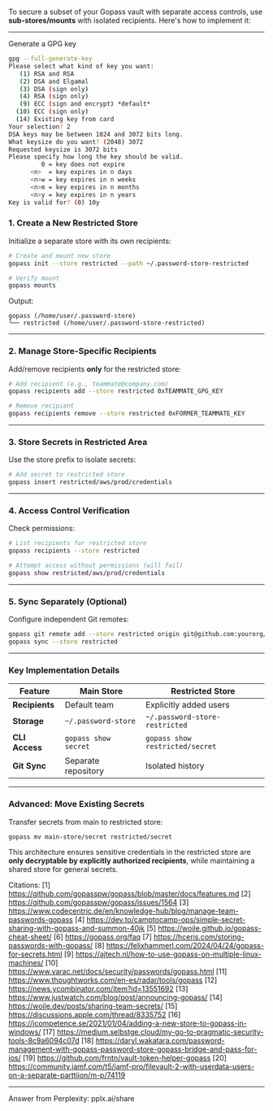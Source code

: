 To secure a subset of your Gopass vault with separate access controls, use **sub-stores/mounts** with isolated recipients. Here's how to implement it:

---
Generate a GPG key
```bash
gpg --full-generate-key
Please select what kind of key you want:
   (1) RSA and RSA
   (2) DSA and Elgamal
   (3) DSA (sign only)
   (4) RSA (sign only)
   (9) ECC (sign and encrypt) *default*
  (10) ECC (sign only)
  (14) Existing key from card
Your selection? 2
DSA keys may be between 1024 and 3072 bits long.
What keysize do you want? (2048) 3072
Requested keysize is 3072 bits
Please specify how long the key should be valid.
         0 = key does not expire
      <n>  = key expires in n days
      <n>w = key expires in n weeks
      <n>m = key expires in n months
      <n>y = key expires in n years
Key is valid for? (0) 10y
```

### 1. **Create a New Restricted Store**
Initialize a separate store with its own recipients:
```bash
# Create and mount new store
gopass init --store restricted --path ~/.password-store-restricted

# Verify mount
gopass mounts
```
Output:
```
gopass (/home/user/.password-store)
└── restricted (/home/user/.password-store-restricted)
```

---

### 2. **Manage Store-Specific Recipients**
Add/remove recipients **only** for the restricted store:
```bash
# Add recipient (e.g., teammate@company.com)
gopass recipients add --store restricted 0xTEAMMATE_GPG_KEY

# Remove recipient
gopass recipients remove --store restricted 0xFORMER_TEAMMATE_KEY
```

---

### 3. **Store Secrets in Restricted Area**
Use the store prefix to isolate secrets:
```bash
# Add secret to restricted store
gopass insert restricted/aws/prod/credentials
```

---

### 4. **Access Control Verification**
Check permissions:
```bash
# List recipients for restricted store
gopass recipients --store restricted

# Attempt access without permissions (will fail)
gopass show restricted/aws/prod/credentials
```

---

### 5. **Sync Separately (Optional)**
Configure independent Git remotes:
```bash
gopass git remote add --store restricted origin git@github.com:yourorg/restricted-store.git
gopass sync --store restricted
```

---

### Key Implementation Details
| Feature | Main Store | Restricted Store |
|---------|------------|------------------|
| **Recipients** | Default team | Explicitly added users |
| **Storage** | `~/.password-store` | `~/.password-store-restricted` |
| **CLI Access** | `gopass show secret` | `gopass show restricted/secret` |
| **Git Sync** | Separate repository | Isolated history |

---

### Advanced: Move Existing Secrets
Transfer secrets from main to restricted store:
```bash
gopass mv main-store/secret restricted/secret
```

This architecture ensures sensitive credentials in the restricted store are **only decryptable by explicitly authorized recipients**, while maintaining a shared store for general secrets.

Citations:
[1] https://github.com/gopasspw/gopass/blob/master/docs/features.md
[2] https://github.com/gopasspw/gopass/issues/1564
[3] https://www.codecentric.de/en/knowledge-hub/blog/manage-team-passwords-gopass
[4] https://dev.to/camptocamp-ops/simple-secret-sharing-with-gopass-and-summon-40jk
[5] https://woile.github.io/gopass-cheat-sheet/
[6] https://gopass.org/faq
[7] https://hceris.com/storing-passwords-with-gopass/
[8] https://felixhammerl.com/2024/04/24/gopass-for-secrets.html
[9] https://ajtech.nl/how-to-use-gopass-on-multiple-linux-machines/
[10] https://www.varac.net/docs/security/passwords/gopass.html
[11] https://www.thoughtworks.com/en-es/radar/tools/gopass
[12] https://news.ycombinator.com/item?id=13551692
[13] https://www.justwatch.com/blog/post/announcing-gopass/
[14] https://woile.dev/posts/sharing-team-secrets/
[15] https://discussions.apple.com/thread/8335752
[16] https://jcompetence.se/2021/01/04/adding-a-new-store-to-gopass-in-windows/
[17] https://medium.selbstge.cloud/my-go-to-pragmatic-security-tools-8c9a6094c07d
[18] https://daryl.wakatara.com/password-management-with-gopass-password-store-gopass-bridge-and-pass-for-ios/
[19] https://github.com/frntn/vault-token-helper-gopass
[20] https://community.jamf.com/t5/jamf-pro/filevault-2-with-userdata-users-on-a-separate-parttiion/m-p/74119

---
Answer from Perplexity: pplx.ai/share
